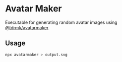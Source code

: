 # Avatar Maker

Executable for generating random avatar images using [@tdrmk/avatarmaker](https://www.npmjs.com/package/@tdrmk/avatarmaker)

## Usage

```bash
npx avatarmaker > output.svg
```
